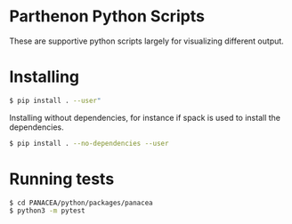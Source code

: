 # Parthenon Python Scripts

These are supportive python scripts largely for visualizing different output.

# Installing

```bash
$ pip install . --user"
```

Installing without dependencies, for instance if spack is used to install the
dependencies.

```bash
$ pip install . --no-dependencies --user
```

# Running tests

```bash
$ cd PANACEA/python/packages/panacea
$ python3 -m pytest
```
